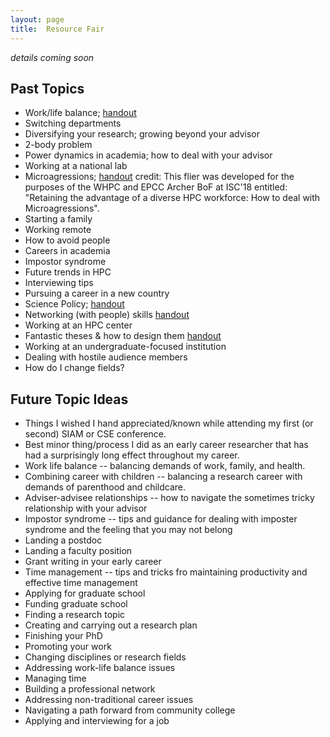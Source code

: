 ```yaml
---
layout: page
title:  Resource Fair
---
```


*details coming soon*

## Past Topics

- Work/life balance;
  [handout](assets/documents/work-life-balance.pdf)
- Switching departments
- Diversifying your research; growing beyond your advisor
- 2-body problem
- Power dynamics in academia; how to deal with your advisor
- Working at a national lab
- Microagressions;
  [handout](assets/documents/microagressions.pdf)
  credit: This flier was developed for the purposes of the WHPC and EPCC Archer BoF at ISC'18 entitled:
  "Retaining the advantage of a diverse HPC workforce: How to deal with Microagressions".
- Starting a family
- Working remote
- How to avoid people
- Careers in academia
- Impostor syndrome
- Future trends in HPC
- Interviewing tips
- Pursuing a career in a new country
- Science Policy;
  [handout](assets/documents/science-policy.pdf)
- Networking (with people) skills
  [handout](assets/documents/networking-skills.pdf)
- Working at an HPC center
- Fantastic theses & how to design them [handout](assets/documents/FantasticTheses.pdf)
- Working at an undergraduate-focused institution
- Dealing with hostile audience members
- How do I change fields?


## Future Topic Ideas

- Things I wished I hand appreciated/known while attending my first (or second) SIAM or CSE conference.
- Best minor thing/process I did as an early career researcher that has had a surprisingly long effect throughout my career.
- Work life balance -- balancing demands of work, family, and health.
- Combining career with children -- balancing a research career with demands of parenthood and childcare.
- Adviser-advisee relationships -- how to navigate the sometimes tricky relationship with your advisor
- Impostor syndrome -- tips and guidance for dealing with imposter syndrome and the feeling that you may not belong
- Landing a postdoc
- Landing a faculty position
- Grant writing in your early career
- Time management -- tips and tricks fro maintaining productivity and effective time management
- Applying for graduate school
- Funding graduate school
- Finding a research topic
- Creating and carrying out a research plan
- Finishing your PhD
- Promoting your work
- Changing disciplines or research fields
- Addressing work-life balance issues
- Managing time
- Building a professional network
- Addressing non-traditional career issues
- Navigating a path forward from community college
- Applying and interviewing for a job
